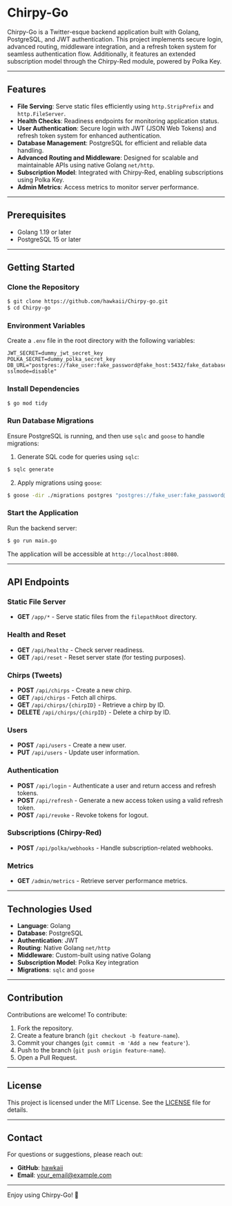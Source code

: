 # Chirpy-Go

Chirpy-Go is a Twitter-esque backend application built with Golang, PostgreSQL, and JWT authentication. This project implements secure login, advanced routing, middleware integration, and a refresh token system for seamless authentication flow. Additionally, it features an extended subscription model through the Chirpy-Red module, powered by Polka Key.

---

## Features

- **File Serving**: Serve static files efficiently using `http.StripPrefix` and `http.FileServer`.
- **Health Checks**: Readiness endpoints for monitoring application status.
- **User Authentication**: Secure login with JWT (JSON Web Tokens) and refresh token system for enhanced authentication.
- **Database Management**: PostgreSQL for efficient and reliable data handling.
- **Advanced Routing and Middleware**: Designed for scalable and maintainable APIs using native Golang `net/http`.
- **Subscription Model**: Integrated with Chirpy-Red, enabling subscriptions using Polka Key.
- **Admin Metrics**: Access metrics to monitor server performance.

---

## Prerequisites

- Golang 1.19 or later
- PostgreSQL 15 or later

---

## Getting Started

### Clone the Repository

```bash
$ git clone https://github.com/hawkaii/Chirpy-go.git
$ cd Chirpy-go
```

### Environment Variables

Create a `.env` file in the root directory with the following variables:

```env
JWT_SECRET=dummy_jwt_secret_key
POLKA_SECRET=dummy_polka_secret_key
DB_URL="postgres://fake_user:fake_password@fake_host:5432/fake_database?sslmode=disable"
```

### Install Dependencies

```bash
$ go mod tidy
```

### Run Database Migrations

Ensure PostgreSQL is running, and then use `sqlc` and `goose` to handle migrations:

1. Generate SQL code for queries using `sqlc`:

```bash
$ sqlc generate
```

2. Apply migrations using `goose`:

```bash
$ goose -dir ./migrations postgres "postgres://fake_user:fake_password@fake_host:5432/fake_database?sslmode=disable" up
```

### Start the Application

Run the backend server:

```bash
$ go run main.go
```

The application will be accessible at `http://localhost:8080`.

---

## API Endpoints

### Static File Server

- **GET** `/app/*` - Serve static files from the `filepathRoot` directory.

### Health and Reset

- **GET** `/api/healthz` - Check server readiness.
- **GET** `/api/reset` - Reset server state (for testing purposes).

### Chirps (Tweets)

- **POST** `/api/chirps` - Create a new chirp.
- **GET** `/api/chirps` - Fetch all chirps.
- **GET** `/api/chirps/{chirpID}` - Retrieve a chirp by ID.
- **DELETE** `/api/chirps/{chirpID}` - Delete a chirp by ID.

### Users

- **POST** `/api/users` - Create a new user.
- **PUT** `/api/users` - Update user information.

### Authentication

- **POST** `/api/login` - Authenticate a user and return access and refresh tokens.
- **POST** `/api/refresh` - Generate a new access token using a valid refresh token.
- **POST** `/api/revoke` - Revoke tokens for logout.

### Subscriptions (Chirpy-Red)

- **POST** `/api/polka/webhooks` - Handle subscription-related webhooks.

### Metrics

- **GET** `/admin/metrics` - Retrieve server performance metrics.

---

## Technologies Used

- **Language**: Golang
- **Database**: PostgreSQL
- **Authentication**: JWT
- **Routing**: Native Golang `net/http`
- **Middleware**: Custom-built using native Golang
- **Subscription Model**: Polka Key integration
- **Migrations**: `sqlc` and `goose`

---

## Contribution

Contributions are welcome! To contribute:

1. Fork the repository.
2. Create a feature branch (`git checkout -b feature-name`).
3. Commit your changes (`git commit -m 'Add a new feature'`).
4. Push to the branch (`git push origin feature-name`).
5. Open a Pull Request.

---

## License

This project is licensed under the MIT License. See the [LICENSE](LICENSE) file for details.

---

## Contact

For questions or suggestions, please reach out:

- **GitHub**: [hawkaii](https://github.com/hawkaii)
- **Email**: [your_email@example.com](mailto:your_email@example.com)

---

Enjoy using Chirpy-Go! 🚀


